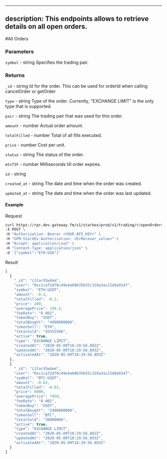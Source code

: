 
---
description: This endpoints allows to retrieve details on all open orders.
---
#All Orders

### **Parameters**
`symbol` - string
Specifies the trading pair.

### **Returns**
`_id` - string
Id for the order. This can be used for orderId when calling cancelOrder or getOrder

`type` - string
Type of the order. Currently, "EXCHANGE LIMIT" is the only type that is supported.

`pair` - string
The trading pair that was used for this order.

`amount` - number
Actual order amount.

`totalFilled` - number
Total of all fills executed.

`price` - number
Cost per unit.

`status` - string
The status of the order.

`mtsTIF` - number
Milliseconds till order expires.

`id` - string

`created_at` - string
The date and time when the order was created.

`updated_at` - string
The date and time when the order was last updated.

#### **Example**

Request

```bash
curl https://rpc.dev.gateway.fm/v1/starkex/prod/v1/trading/r/openOrders \
-X POST \
-H "Authorization: Bearer <YOUR_API_KEY>" \
-H "GFM-StarkEx-Authorization: <EcRecover_value>" \
-H "Accept: application/json" \
-H "Content-Type: application/json" \  
-d '{"symbol":"ETH:USD"}'
```


Result

```javascript
[
  {
    "_id": "L1tarX5wUem",
    "user": "0xc1caf2d76c49e4a60635635c329a3ac22ddeb547",
    "symbol": "ETH:USDT",
    "amount": -0.3,
    "totalFilled": -0.2,
    "price": 200,
    "averagePrice": 199.2,
    "feeRate": "0.002",
    "tokenBuy": "USDT",
    "totalBought": "4990000000",
    "tokenSell": "ETH",
    "totalSold": "45555500",
    "active": true,
    "type": "EXCHANGE LIMIT",
    "createdAt": "2020-05-09T18:29:56.882Z",
    "updatedAt": "2020-05-09T18:29:56.893Z",
    "activatedAt": "2020-05-09T18:29:56.893Z"
  },
  {
    "_id": "L1tarX5wUem",
    "user": "0xc1caf2d76c49e4a60635635c329a3ac22ddeb547",
    "symbol": "BTC:USDT",
    "amount": -0.03,
    "totalFilled": -0.01,
    "price": 8000,
    "averagePrice": 7950,
    "feeRate": "0.002",
    "tokenBuy": "USDT",
    "totalBought": "2400000000",
    "tokenSell": "BTC",
    "totalSold": "30000000",
    "active": true,
    "type": "EXCHANGE LIMIT",
    "createdAt": "2020-05-09T18:29:56.882Z",
    "updatedAt": "2020-05-09T18:29:56.893Z",
    "activatedAt": "2020-05-09T18:29:56.893Z"
  }
]

```